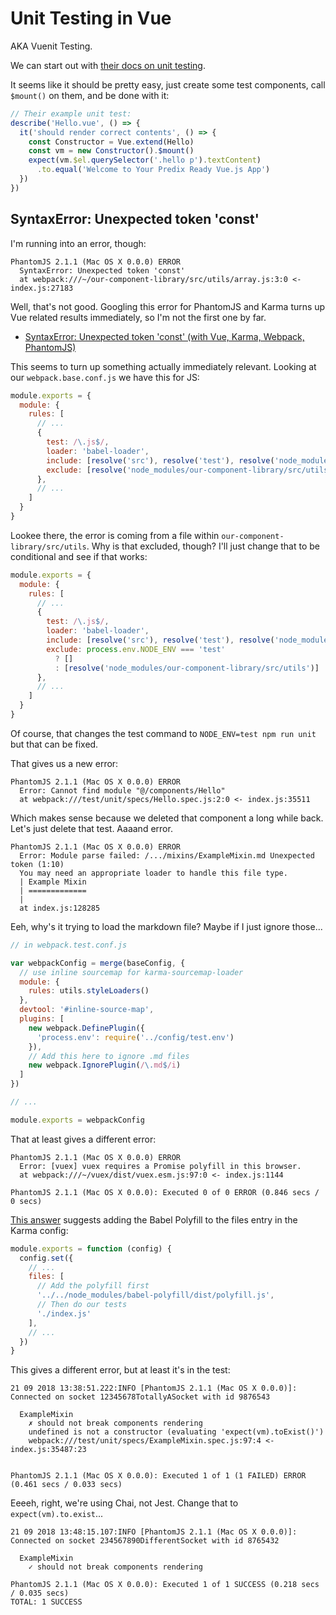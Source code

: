 Unit Testing in Vue
===================

AKA Vuenit Testing.

We can start out with [their docs on unit testing](https://vuejs.org/v2/guide/unit-testing.html).

It seems like it should be pretty easy, just create some test components, call `$mount()` on them, and be done with it:

```js
// Their example unit test:
describe('Hello.vue', () => {
  it('should render correct contents', () => {
    const Constructor = Vue.extend(Hello)
    const vm = new Constructor().$mount()
    expect(vm.$el.querySelector('.hello p').textContent)
      .to.equal('Welcome to Your Predix Ready Vue.js App')
  })
})
```



## SyntaxError: Unexpected token 'const'

I'm running into an error, though:

```
PhantomJS 2.1.1 (Mac OS X 0.0.0) ERROR
  SyntaxError: Unexpected token 'const'
  at webpack:///~/our-component-library/src/utils/array.js:3:0 <- index.js:27183
```

Well, that's not good.  Googling this error for PhantomJS and Karma turns up Vue related results immediately, so I'm not the first one by far.

- [SyntaxError: Unexpected token 'const' (with Vue, Karma, Webpack, PhantomJS)](https://stackoverflow.com/questions/40747123/syntaxerror-unexpected-token-const-with-vue-karma-webpack-phantomjs)

This seems to turn up something actually immediately relevant.  Looking at our `webpack.base.conf.js` we have this for JS:

```js
module.exports = {
  module: {
    rules: [
      // ...
      {
        test: /\.js$/,
        loader: 'babel-loader',
        include: [resolve('src'), resolve('test'), resolve('node_modules/our-component-library/src')],
        exclude: [resolve('node_modules/our-component-library/src/utils')]
      },
      // ...
    ]
  }
}
```

Lookee there, the error is coming from a file within `our-component-library/src/utils`.  Why is that excluded, though?  I'll just change that to be conditional and see if that works:

```js
module.exports = {
  module: {
    rules: [
      // ...
      {
        test: /\.js$/,
        loader: 'babel-loader',
        include: [resolve('src'), resolve('test'), resolve('node_modules/our-component-library/src')],
        exclude: process.env.NODE_ENV === 'test'
          ? []
          : [resolve('node_modules/our-component-library/src/utils')]
      },
      // ...
    ]
  }
}
```

Of course, that changes the test command to `NODE_ENV=test npm run unit` but that can be fixed.

That gives us a new error:

```
PhantomJS 2.1.1 (Mac OS X 0.0.0) ERROR
  Error: Cannot find module "@/components/Hello"
  at webpack:///test/unit/specs/Hello.spec.js:2:0 <- index.js:35511
```

Which makes sense because we deleted that component a long while back.  Let's just delete that test.  Aaaand error.

```
PhantomJS 2.1.1 (Mac OS X 0.0.0) ERROR
  Error: Module parse failed: /.../mixins/ExampleMixin.md Unexpected token (1:10)
  You may need an appropriate loader to handle this file type.
  | Example Mixin
  | =============
  |
  at index.js:128285
```

Eeh, why's it trying to load the markdown file?  Maybe if I just ignore those...

```js
// in webpack.test.conf.js

var webpackConfig = merge(baseConfig, {
  // use inline sourcemap for karma-sourcemap-loader
  module: {
    rules: utils.styleLoaders()
  },
  devtool: '#inline-source-map',
  plugins: [
    new webpack.DefinePlugin({
      'process.env': require('../config/test.env')
    }),
    // Add this here to ignore .md files
    new webpack.IgnorePlugin(/\.md$/i)
  ]
})

// ...

module.exports = webpackConfig
```

That at least gives a different error:

```
PhantomJS 2.1.1 (Mac OS X 0.0.0) ERROR
  Error: [vuex] vuex requires a Promise polyfill in this browser.
  at webpack:///~/vuex/dist/vuex.esm.js:97:0 <- index.js:1144

PhantomJS 2.1.1 (Mac OS X 0.0.0): Executed 0 of 0 ERROR (0.846 secs / 0 secs)
```

[This answer](https://github.com/vuejs-templates/webpack/issues/474#issuecomment-292590455) suggests adding the Babel Polyfill to the files entry in the Karma config:

```js
module.exports = function (config) {
  config.set({
    // ...
    files: [
      // Add the polyfill first
      '../../node_modules/babel-polyfill/dist/polyfill.js',
      // Then do our tests
      './index.js'
    ],
    // ...
  })
}
```

This gives a different error, but at least it's in the test:

```
21 09 2018 13:38:51.222:INFO [PhantomJS 2.1.1 (Mac OS X 0.0.0)]: Connected on socket 12345678TotallyASocket with id 9876543

  ExampleMixin
    ✗ should not break components rendering
	undefined is not a constructor (evaluating 'expect(vm).toExist()')
	webpack:///test/unit/specs/ExampleMixin.spec.js:97:4 <- index.js:35487:23


PhantomJS 2.1.1 (Mac OS X 0.0.0): Executed 1 of 1 (1 FAILED) ERROR (0.461 secs / 0.033 secs)
```

Eeeeh, right, we're using Chai, not Jest.  Change that to `expect(vm).to.exist`...

```
21 09 2018 13:48:15.107:INFO [PhantomJS 2.1.1 (Mac OS X 0.0.0)]: Connected on socket 234567890DifferentSocket with id 8765432

  ExampleMixin
    ✓ should not break components rendering

PhantomJS 2.1.1 (Mac OS X 0.0.0): Executed 1 of 1 SUCCESS (0.218 secs / 0.035 secs)
TOTAL: 1 SUCCESS
```
